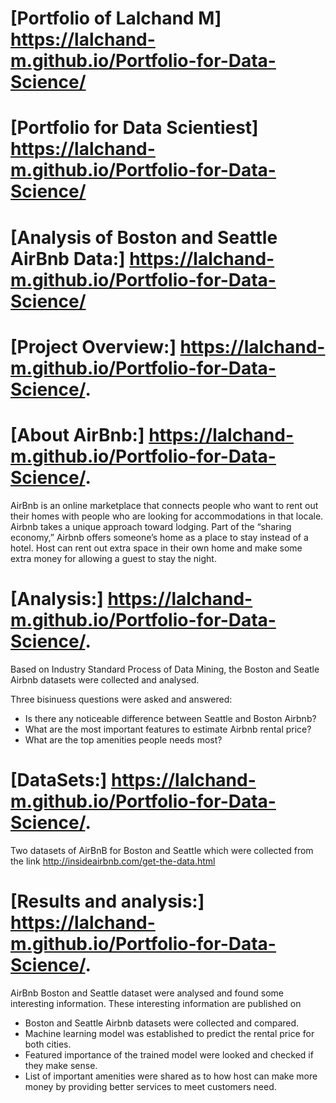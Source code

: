 #  [Portfolio of Lalchand M] https://lalchand-m.github.io/Portfolio-for-Data-Science/

#  [Portfolio for Data Scientiest] https://lalchand-m.github.io/Portfolio-for-Data-Science/

# [Analysis of Boston and Seattle AirBnb Data:] https://lalchand-m.github.io/Portfolio-for-Data-Science/

# [Project Overview:] https://lalchand-m.github.io/Portfolio-for-Data-Science/.

# [About AirBnb:] https://lalchand-m.github.io/Portfolio-for-Data-Science/.

AirBnb is an online marketplace that connects people who want to rent out their homes with people who are looking for accommodations in that locale. Airbnb takes a unique approach toward lodging. Part of the “sharing economy,” Airbnb offers someone’s home as a place to stay instead of a hotel. Host can rent out extra space in their own home and make some extra money for allowing a guest to stay the night.

# [Analysis:] https://lalchand-m.github.io/Portfolio-for-Data-Science/.

Based on Industry Standard Process of Data Mining, the Boston and Seatle Airbnb datasets were collected and analysed. 

Three bisinuess questions were asked and answered:

* Is there any noticeable difference between Seattle and Boston Airbnb?
* What are the most important features to estimate Airbnb rental price?
* What are the top amenities people needs most?

# [DataSets:] https://lalchand-m.github.io/Portfolio-for-Data-Science/.

Two datasets of AirBnB for Boston and Seattle which were collected from the link  http://insideairbnb.com/get-the-data.html

# [Results and analysis:] https://lalchand-m.github.io/Portfolio-for-Data-Science/.

AirBnb Boston and Seattle dataset were analysed and found some interesting information. These interesting information are published on 

* Boston and Seattle Airbnb datasets were collected and compared.
* Machine learning model was established to predict the rental price for both cities.
* Featured importance of the trained model were looked and checked if they make sense.
* List of important amenities were shared as to how host can make more money by providing better services to meet customers need.
